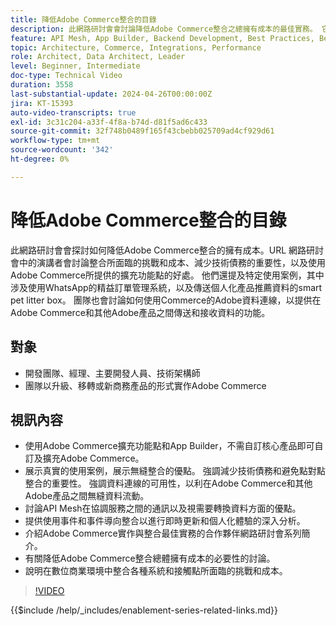 ```yaml
---
title: 降低Adobe Commerce整合的目錄
description: 此網路研討會會討論降低Adobe Commerce整合之總擁有成本的最佳實務。 它強調傳統整合的挑戰，並強調使用擴充點及與其他Experience Cloud產品的原生整合，以降低成本並提高ROI。 目標在於提供擴充產品的彈性，而不需要自訂核心，使其更容易維護和升級。
feature: API Mesh, App Builder, Backend Development, Best Practices, Best Practices, Extensibility, Integration
topic: Architecture, Commerce, Integrations, Performance
role: Architect, Data Architect, Leader
level: Beginner, Intermediate
doc-type: Technical Video
duration: 3558
last-substantial-update: 2024-04-26T00:00:00Z
jira: KT-15393
auto-video-transcripts: true
exl-id: 3c31c204-a33f-4f8a-b74d-d81f5ad6c433
source-git-commit: 32f748b0489f165f43cbebb025709ad4cf929d61
workflow-type: tm+mt
source-wordcount: '342'
ht-degree: 0%

---
```


# 降低Adobe Commerce整合的目錄

此網路研討會會探討如何降低Adobe Commerce整合的擁有成本。&#x200B;URL 網路研討會中的演講者會討論整合所面臨的挑戰和成本、減少技術債務的重要性，以及使用Adobe Commerce所提供的擴充功能點的好處。 他們還提及特定使用案例，其中涉及使用WhatsApp的精益訂單管理系統，以及傳送個人化產品推薦資料的smart pet litter box。  團隊也會討論如何使用Commerce的Adobe資料連線，以提供在Adobe Commerce和其他Adobe產品之間傳送和接收資料的功能。

## 對象

* 開發團隊、經理、主要開發人員、技術架構師
* 團隊以升級、移轉或新商務產品的形式實作Adobe Commerce

## 視訊內容

* 使用Adobe Commerce擴充功能點和App Builder，不需自訂核心產品即可自訂及擴充Adobe Commerce。
* 展示真實的使用案例，展示無縫整合的優點。
強調減少技術債務和避免點對點整合的重要性。
強調資料連線的可用性，以利在Adobe Commerce和其他Adobe產品之間無縫資料流動。
* 討論API Mesh在協調服務之間的通訊以及視需要轉換資料方面的優點。
* 提供使用事件和事件導向整合以進行即時更新和個人化體驗的深入分析。
* 介紹Adobe Commerce實作與整合最佳實務的合作夥伴網路研討會系列簡介。
* 有關降低Adobe Commerce整合總體擁有成本的必要性的討論。
* 說明在數位商業環境中整合各種系統和接觸點所面臨的挑戰和成本。

>[!VIDEO](https://video.tv.adobe.com/v/3428768?learn=on)

{{$include /help/_includes/enablement-series-related-links.md}}
